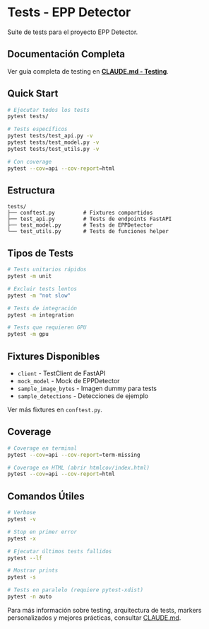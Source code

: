 # Tests - EPP Detector

Suite de tests para el proyecto EPP Detector.

## Documentación Completa

Ver guía completa de testing en **[CLAUDE.md - Testing](../CLAUDE.md#testing)**.

## Quick Start

```bash
# Ejecutar todos los tests
pytest tests/

# Tests específicos
pytest tests/test_api.py -v
pytest tests/test_model.py -v
pytest tests/test_utils.py -v

# Con coverage
pytest --cov=api --cov-report=html
```

## Estructura

```
tests/
├── conftest.py         # Fixtures compartidos
├── test_api.py         # Tests de endpoints FastAPI
├── test_model.py       # Tests de EPPDetector
└── test_utils.py       # Tests de funciones helper
```

## Tipos de Tests

```bash
# Tests unitarios rápidos
pytest -m unit

# Excluir tests lentos
pytest -m "not slow"

# Tests de integración
pytest -m integration

# Tests que requieren GPU
pytest -m gpu
```

## Fixtures Disponibles

- `client` - TestClient de FastAPI
- `mock_model` - Mock de EPPDetector
- `sample_image_bytes` - Imagen dummy para tests
- `sample_detections` - Detecciones de ejemplo

Ver más fixtures en `conftest.py`.

## Coverage

```bash
# Coverage en terminal
pytest --cov=api --cov-report=term-missing

# Coverage en HTML (abrir htmlcov/index.html)
pytest --cov=api --cov-report=html
```

## Comandos Útiles

```bash
# Verbose
pytest -v

# Stop en primer error
pytest -x

# Ejecutar últimos tests fallidos
pytest --lf

# Mostrar prints
pytest -s

# Tests en paralelo (requiere pytest-xdist)
pytest -n auto
```

Para más información sobre testing, arquitectura de tests, markers personalizados y mejores prácticas, consultar [CLAUDE.md](../CLAUDE.md#arquitectura-de-testing).
